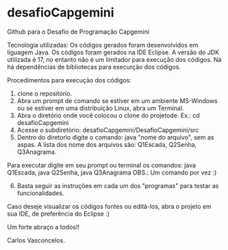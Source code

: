 # desafioCapgemini
Github para o Desafio de Programação Capgemini

Tecnologia utilizadas:
Os códigos gerados foram desenvolvidos em liguagem Java.
Os códigos foram gerados na IDE Eclipse.
A versão do JDK utilizada é 17, no entanto não é um limitador para execução dos códigos.
Ná há dependências de bibliotecas para execurção dos códigos.

Procedimentos para execução dos códigos:
1. clone o repositório.
2. Abra um prompt de comando se estiver em um ambiente MS-Windows ou se estiver em uma distribuição Linux, abra um Terminal.
3. Abra o diretório onde você colocou o clone do projetode. Ex.: cd desafioCapgemini
4. Acesse o subdiretório: desafioCapgemini/DesafioCapgemini/src
5. Dentro do diretorio digite o comando: java "nome do arquivo", sem as aspas.
A lista dos nome dos arquivos são:
Q1Escada,
Q2Senha,
Q3Anagrama.

Para executar digite em seu prompt ou terminal os comandos:
java Q1Escada,
java Q2Senha,
java Q3Anagrama
OBS.: Um comando por vez :)

6. Basta seguir as instruções em cada um dos "programas" para testar as funcionalidades.

Caso deseje visualizar os códigos fontes ou editá-los, abra o projeto em sua IDE, de preferência do Eclipse :)

Um forte abraço a todos!!

Carlos Vasconcelos.
